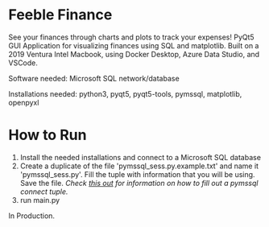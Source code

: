 # Feeble Finance
See your finances through charts and plots to track your expenses! PyQt5 GUI Application for visualizing finances using SQL and matplotlib. 
Built on a 2019 Ventura Intel Macbook, using Docker Desktop, Azure Data Studio, and VSCode.

Software needed: Microsoft SQL network/database

Installations needed: python3, pyqt5, pyqt5-tools, pymssql, matplotlib, openpyxl

# How to Run
1) Install the needed installations and connect to a Microsoft SQL database
2) Create a duplicate of the file 'pymssql_sess.py.example.txt' and name it 'pymssql_sess.py'. Fill the tuple with information that you will be using. Save the file. *Check [this out](https://pymssql.readthedocs.io/en/latest/ref/pymssql.html#functions) for information on how to fill out a pymssql connect tuple.*
3) run main.py

In Production.
